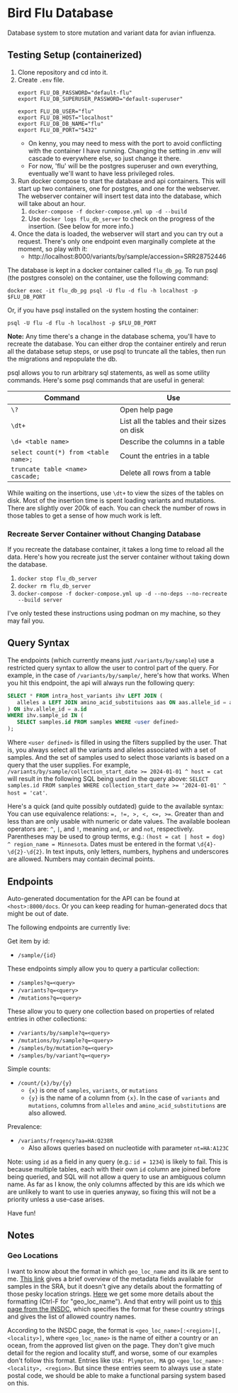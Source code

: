 # Bird Flu Database

Database system to store mutation and variant data for avian influenza.

## Testing Setup (containerized)

1. Clone repository and cd into it.
2. Create `.env` file.
    ```
    export FLU_DB_PASSWORD="default-flu"
    export FLU_DB_SUPERUSER_PASSWORD="default-superuser"
    
    export FLU_DB_USER="flu"
    export FLU_DB_HOST="localhost"
    export FLU_DB_DB_NAME="flu"
    export FLU_DB_PORT="5432"
    ```
    - On kenny, you may need to mess with the port to avoid conflicting with the container I have running.
      Changing the setting in .env will cascade to everywhere else, so just change it there.
    - For now, 'flu' will be the postgres superuser and own everything, eventually we'll want to have less privileged
      roles.
3. Run docker compose to start the database and api containers.
   This will start up two containers, one for postgres, and one for the webserver. The webserver container will
   insert test data into the database, which will take about an hour.
    1. `docker-compose -f docker-compose.yml up -d --build`
    2. Use `docker logs flu_db_server` to check on the progress of the insertion. (See below for more info.)
4. Once the data is loaded, the webserver will start and you can try out a request.
   There's only one endpoint even marginally complete at the moment, so play with it:
    - http://localhost:8000/variants/by/sample/accession=SRR28752446

The database is kept in a docker container called `flu_db_pg`.
To run psql (the postgres console) on the container, use the following command:

```
docker exec -it flu_db_pg psql -U flu -d flu -h localhost -p $FLU_DB_PORT
```

Or, if you have psql installed on the system hosting the container:

```
psql -U flu -d flu -h localhost -p $FLU_DB_PORT
```

**Note:**
Any time there's a change in the database schema, you'll have to recreate the database.
You can either drop the container entirely and rerun all the database setup steps, or use psql to truncate all the
tables, then run the migrations and repopulate the db.

psql allows you to run arbitrary sql statements, as well as some utility commands.
Here's some psql commands that are useful in general:

| Command                              | Use                                         |
|--------------------------------------|---------------------------------------------|
| `\?`                                 | Open help page                              |
| `\dt+`                               | List all the tables and their sizes on disk |
| `\d+ <table name>`                   | Describe the columns in a table             |
| `select count(*) from <table name>;` | Count the entries in a table                |
| `truncate table <name> cascade;`     | Delete all rows from a table                |

While waiting on the insertions, use `\dt+` to view the sizes of the tables on disk.
Most of the insertion time is spent loading variants and mutations.
There are slightly over 200k of each.
You can check the number of rows in those tables to get a sense of how much work is left.

### Recreate Server Container without Changing Database

If you recreate the database container, it takes a long time to reload all the data.
Here's how you recreate just the server container without taking down the database.

1. `docker stop flu_db_server`
2. `docker rm flu_db_server`
3. `docker-compose -f docker-compose.yml up -d --no-deps --no-recreate --build server`

I've only tested these instructions using podman on my machine, so they may fail you.

## Query Syntax

The endpoints (which currently means just `/variants/by/sample`) use a restricted query syntax to allow the user to
control part of the query.
For example, in the case of `/variants/by/sample/`, here's how that works.
When you hit this endpoint, the api will always run the following query:

```sql
SELECT * FROM intra_host_variants ihv LEFT JOIN (
   alleles a LEFT JOIN amino_acid_substituions aas ON aas.allele_id = a.id
) ON ihv.allele_id = a.id
WHERE ihv.sample_id IN (
   SELECT samples.id FROM samples WHERE <user defined> 
);
```

Where `<user defined>` is filled in using the filters supplied by the user.
That is, you always select all the variants and alleles associated with a set of samples.
And the set of samples used to select those variants is based on a query that the user supplies.
For example, `/variants/by/sample/collection_start_date >= 2024-01-01 ^ host = cat` will result in the following SQL
being used in the query above:
`SELECT samples.id FROM samples WHERE collection_start_date >= '2024-01-01' ^ host = 'cat'`.

Here's a quick (and quite possibly outdated) guide to the available syntax:
You can use equivalence relations: `=, !=, >, <, <=, >=`. 
Greater than and less than are only usable with numeric or date values.
The available boolean operators are: `^`, `|`, and `!`, meaning `and`, `or` and `not`, respectively.
Parentheses may be used to group terms, e.g.: `(host = cat | host = dog) ^ region_name = Minnesota`.
Dates must be entered in the format `\d{4}-\d{2}-\d{2}`.
In text inputs, only letters, numbers, hyphens and underscores are allowed.
Numbers may contain decimal points.

## Endpoints

Auto-generated documentation for the API can be found at `<host>:8000/docs`.
Or you can keep reading for human-generated docs that might be out of date.

The following endpoints are currently live:

Get item by id:
- `/sample/{id}`

These endpoints simply allow you to query a particular collection:
- `/samples?q=<query>`
- `/variants?q=<query>`
- `/mutations?q=<query>`

These allow you to query one collection based on properties of related entries in other collections:
- `/variants/by/sample?q=<query>`
- `/mutations/by/sample?q=<query>`
- `/samples/by/mutation?q=<query>`
- `/samples/by/variant?q=<query>`

Simple counts:
- `/count/{x}/by/{y}`
    - `{x}` is one of `samples`, `variants`, or `mutations`
    - `{y}` is the name of a column from `{x}`. In the case of `variants` and `mutations`, columns from `alleles`
      and `amino_acid_substitutions` are also allowed.

Prevalence:
- `/variants/freqency?aa=HA:Q238R`
  - Also allows queries based on nucleotide with parameter `nt=HA:A123C`

Note: using `id` as a field in any query (e.g.: `id = 1234`) is likely to fail.
This is because multiple tables, each with their own `id` column are joined before being queried, and SQL will not allow
a query to use an ambiguous column name.
As far as I know, the only columns affected by this are ids which we are unlikely to want to use in queries anyway, so 
fixing this will not be a priority unless a use-case arises.

Have fun!

## Notes

### Geo Locations

I want to know about the format in which `geo_loc_name` and its ilk are sent to me.
[This link](https://www.ncbi.nlm.nih.gov/sra/docs/sra-cloud-based-metadata-table/) gives a brief overview of the
metadata fields available for samples in the SRA, but it doesn't give any details about the formatting of those pesky
location strings.
[Here](https://www.ncbi.nlm.nih.gov/biosample/docs/attributes/) we get some more details about the formatting
(Ctrl-F for "geo_loc_name").
And that entry will point us to
[this page from the INSDC](https://www.insdc.org/submitting-standards/geo_loc_name-qualifier-vocabulary/),
which specifies the format for these country strings and gives the list of allowed country names.

According to the INSDC page, the format is `<geo_loc_name>[:<region>][, <locality>]`, where `<geo_loc_name>` is the name
of either a country or an ocean, from the approved list given on the page.
They don't give much detail for the region and locality stuff, and worse, some of our examples don't follow this format.
Entries like `USA: Plympton, MA` go `<geo_loc_name>:<locality>, <region>`.
But since these entries seem to always use a state postal code, we should be able to make a functional parsing system
based on this.
